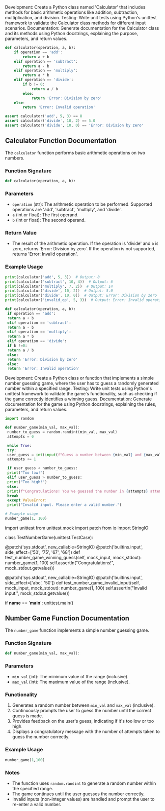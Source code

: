 

Development: Create a Python class named 'Calculator' that includes methods for basic arithmetic operations like addition, subtraction, multiplication, and division.
Testing: Write unit tests using Python's unittest framework to validate the Calculator class methods for different input scenarios.
Documentation: Generate documentation for the Calculator class and its methods using Python docstrings, explaining the purpose, parameters, and return values.



```python
def calculator(operation, a, b):
    if operation == 'add':
        return a + b
    elif operation == 'subtract':
        return a - b
    elif operation == 'multiply':
        return a * b
    elif operation == 'divide':
        if b != 0:
            return a / b
        else:
            return 'Error: Division by zero'
    else:
        return 'Error: Invalid operation'
```



```python
assert calculator('add', 5, 3) == 8
assert calculator('divide', 10, 2) == 5.0
assert calculator('divide', 10, 0) == 'Error: Division by zero'
```



## Calculator Function Documentation
The `calculator` function performs basic arithmetic operations on two numbers.

### Function Signature
```python
def calculator(operation, a, b):
```

### Parameters

* `operation` (str): The arithmetic operation to be performed. Supported operations are 'add', 'subtract', 'multiply', and 'divide'.
* `a` (int or float): The first operand.
* `b` (int or float): The second operand.

### Return Value

* The result of the arithmetic operation. If the operation is 'divide' and `b` is zero, returns 'Error: Division by zero'. If the operation is not supported, returns 'Error: Invalid operation'.

### Example Usage
```python
print(calculator('add', 5, 3))  # Output: 8
print(calculator('subtract', 10, 4))  # Output: 6
print(calculator('multiply', 7, 2))  # Output: 14
print(calculator('divide', 10, 2))  # Output: 5.0
print(calculator('divide', 10, 0))  # Output: Error: Division by zero
print(calculator('invalid_op', 5, 3))  # Output: Error: Invalid operation
```

```python
def calculator(operation, a, b):
 if operation == 'add':
 return a + b
 elif operation == 'subtract':
 return a - b
 elif operation == 'multiply':
 return a * b
 elif operation == 'divide':
 if b !=0:
 return a / b
 else:
 return 'Error: Division by zero'
 else:
 return 'Error: Invalid operation'
```



Development: Create a Python class or function that implements a simple number guessing game, where the user has to guess a randomly generated number within a specified range.
Testing: Write unit tests using Python's unittest framework to validate the game's functionality, such as checking if the game correctly identifies a winning guess.
Documentation: Generate documentation for the game using Python docstrings, explaining the rules, parameters, and return values.



```python
import random

def number_game(min_val, max_val):
 number_to_guess = random.randint(min_val, max_val)
 attempts = 0

 while True:
 try:
 user_guess = int(input(f"Guess a number between {min_val} and {max_val}: "))
 attempts += 1

 if user_guess < number_to_guess:
 print("Too low!")
 elif user_guess > number_to_guess:
 print("Too high!")
 else:
 print(f"Congratulations! You've guessed the number in {attempts} attempts.")
 break
 except ValueError:
 print("Invalid input. Please enter a valid number.")

# Example usage
number_game(1, 100)
```



import unittest
from unittest.mock import patch
from io import StringIO

class TestNumberGame(unittest.TestCase):

 @patch('sys.stdout', new_callable=StringIO)
 @patch('builtins.input', side_effect=['50', '75', '67', '68'])
 def test_number_game_winning_guess(self, mock_input, mock_stdout):
 number_game(1, 100)
 self.assertIn("Congratulations!", mock_stdout.getvalue())

 @patch('sys.stdout', new_callable=StringIO)
 @patch('builtins.input', side_effect=['abc', '50'])
 def test_number_game_invalid_input(self, mock_input, mock_stdout):
 number_game(1, 100)
 self.assertIn("Invalid input.", mock_stdout.getvalue())

if __name__ == '__main__':
 unittest.main()



## Number Game Function Documentation
The `number_game` function implements a simple number guessing game.

### Function Signature
```python
def number_game(min_val, max_val):
```

### Parameters

* `min_val` (int): The minimum value of the range (inclusive).
* `max_val` (int): The maximum value of the range (inclusive).

### Functionality

1. Generates a random number between `min_val` and `max_val` (inclusive).
2. Continuously prompts the user to guess the number until the correct guess is made.
3. Provides feedback on the user's guess, indicating if it's too low or too high.
4. Displays a congratulatory message with the number of attempts taken to guess the number correctly.

### Example Usage
```python
number_game(1,100)
```

### Notes

* The function uses `random.randint` to generate a random number within the specified range.
* The game continues until the user guesses the number correctly.
* Invalid inputs (non-integer values) are handled and prompt the user to re-enter a valid number.

